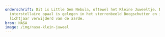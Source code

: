 ```yaml
---
onderschrift: Dit is Little Gem Nebula, oftewel het Kleine Juweeltje. Deze
  interstellaire opaal is gelegen in het sterrenbeeld Boogschutter en is 6000
  lichtjaar verwijderd van de aarde.
bron: NASA
image: /img/nasa-klein-juweel
---
```

